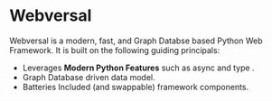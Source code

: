 # Webversal

Webversal is a modern, fast, and Graph Databse based Python Web Framework. It is built on the following guiding principals:

* Leverages **Modern Python Features** such as async and type .
* Graph Database driven data model.
* Batteries Included (and swappable) framework components.
